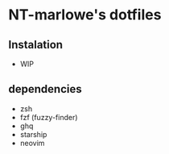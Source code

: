 # NT-marlowe's dotfiles

## Instalation
- WIP

## dependencies
- zsh
- fzf (fuzzy-finder)
- ghq
- starship
- neovim
